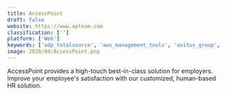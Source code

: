```yaml
---
title: AccessPoint
draft: false 
website: https://www.apteam.com
classification: ['']
platform: ['Web']
keywords: ['adp_totalsource', 'aws_management_tools', 'avitus_group', 'benefit_resource_inc.', 'benefithub', 'discovery_benefits', 'gp_strategies', 'ibtx', 'mercer', 'sequoia', 'smaat_by_maerix', 'unum', 'wageworks', 'wise_consulting']
image: 2020/04/AccessPoint.png
---
```

AccessPoint provides a high-touch best-in-class solution for employers. Improve your employee's satisfaction with our customized, human-based HR solution.